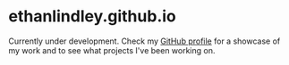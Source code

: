 # ethanlindley.github.io

Currently under development. Check my [GitHub profile](https://github.com/ethanlindley) for a showcase of my work and to see what projects I've been working on.
